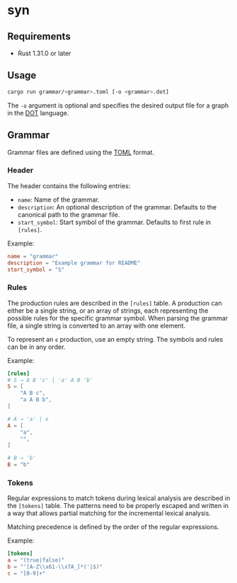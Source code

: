 # syn

## Requirements
- Rust 1.31.0 or later

## Usage
```bash
cargo run grammar/<grammar>.toml [-o <grammar>.dot]
```

The `-o` argument is optional and specifies the desired output file for a graph in the
[DOT](https://www.graphviz.org/doc/info/lang.html) language.

## Grammar
Grammar files are defined using the [TOML](https://github.com/toml-lang/toml) format.

### Header
The header contains the following entries:

- `name`: Name of the grammar.
- `description`: An optional description of the grammar.
  Defaults to the canonical path to the grammar file.
- `start_symbol`: Start symbol of the grammar. Defaults to first rule in `[rules]`.

Example:
```toml
name = "grammar"
description = "Example grammar for README"
start_symbol = "S"
```

### Rules
The production rules are described in the `[rules]` table. A production can either be a single
string, or an array of strings, each representing the possible rules for the specific grammar
symbol.  When parsing the grammar file, a single string is converted to an array with one element.

To represent an `ϵ` production, use an empty string. The symbols and rules can be in any order.

Example:
```toml
[rules]
# S → A B 'c' | 'a' A B 'b'
S = [
    "A B c",
    "a A B b",
]

# A → 'a' | ϵ
A = [
    "a",
    "",
]

# B → 'b'
B = "b"
```

### Tokens
Regular expressions to match tokens during lexical analysis are described in the `[tokens]` table.
The patterns need to be properly escaped and written in a way that allows partial matching
for the incremental lexical analysis.

Matching precedence is defined by the order of the regular expressions.

Example:
```toml
[tokens]
a = "(true|false)"
b = "'[A-Z\\x61-\\x7A_]*('|$)"
c = "[0-9]+"
```
